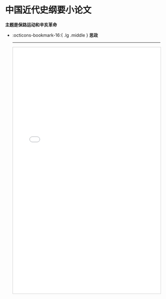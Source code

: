 # 中国近代史纲要小论文

**主题是保路运动和辛亥革命**

<div class="grid cards" markdown>

-   :octicons-bookmark-16:{ .lg .middle } __思政__

    ---

    <iframe src="../research.pdf" width="100%" height="800px" style="border: 1px solid #ccc; overflow: auto;">
    </iframe>

</div>